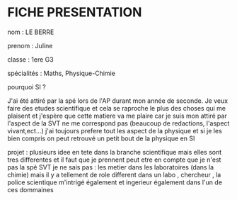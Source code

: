 # FICHE PRESENTATION
nom : LE BERRE

prenom : Juline

classe : 1ere G3

spécialités : Maths, Physique-Chimie

pourquoi SI ?

J'ai été attiré par la spé lors de l'AP durant mon année de seconde. Je veux faire des etudes scientifique et cela se raproche le plus des choses qui me plaisent et j'espère que cette matiere va me plaire car je suis mon attiré par l'aspect de la SVT ne me correspond pas (beaucoup de redactions, l'aspect vivant,ect...) j'ai toujours prefere tout les aspect de la physique et si je les bien compris on peut retrouvé un petit bout de la physique en SI 

projet : plusieurs idee en tete dans la branche scientifique mais elles sont tres differentes et il faut que je prennent peut etre en compte que je n'est pas la spé SVT je ne sais pas : les metier dans les laboratoires (dans la chimie) mais il y a tellement de role different dans un labo , chercheur , la police scientique m'intrigé également et ingerieur également dans l'un de ces dommaines

